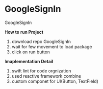 # GoogleSignIn
GoogleSignIn

**How to run Project**

1. download repo GoogleSignIn
2. wait for few movement to load package
3. click on run button


**Imaplementation Detail**
1. swift lint for code orgnization
2. used reactive framework combine
3. custom componet for UI(Button, TextField)

